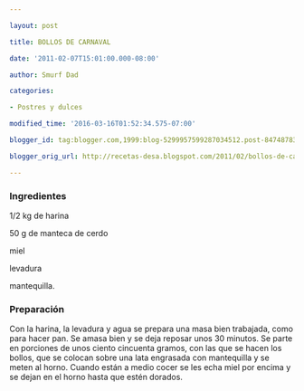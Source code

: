 ```yaml
---

layout: post

title: BOLLOS DE CARNAVAL

date: '2011-02-07T15:01:00.000-08:00'

author: Smurf Dad

categories:

- Postres y dulces

modified_time: '2016-03-16T01:52:34.575-07:00'

blogger_id: tag:blogger.com,1999:blog-5299957599287034512.post-8474878315750369763

blogger_orig_url: http://recetas-desa.blogspot.com/2011/02/bollos-de-carnaval.html

---
```


<h3>Ingredientes</h3>

1/2 kg de harina

50 g de manteca de cerdo

miel

levadura

mantequilla.

<h3>Preparación</h3>

Con la harina, la levadura y agua se prepara una masa bien trabajada, como para hacer pan. Se amasa bien y se deja reposar unos 30 minutos. Se parte en porciones de unos ciento cincuenta gramos, con las que se hacen los bollos, que se colocan sobre una lata engrasada con mantequilla y se meten al horno. Cuando están a medio cocer se les echa miel por encima y se dejan en el horno hasta que estén dorados.
